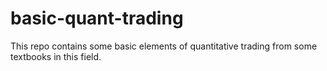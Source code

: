 # basic-quant-trading
This repo contains some basic elements of quantitative trading from some textbooks in this field. 
